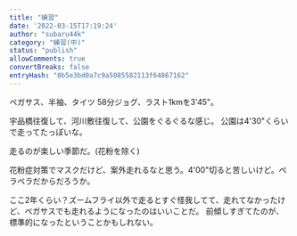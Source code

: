 ```yaml
---
title: "練習"
date: '2022-03-15T17:19:24'
author: "subaru44k"
category: "練習(中)"
status: "publish"
allowComments: true
convertBreaks: false
entryHash: "0b5e3bd0a7c9a5085582113f64867162"
---
```

ペガサス、半袖、タイツ
58分ジョグ、ラスト1kmを3'45"。

宇品橋往復して、河川敷往復して、公園をぐるぐるな感じ。
公園は4'30"くらいで走ってたっぽいな。

走るのが楽しい季節だ。(花粉を除く)

花粉症対策でマスクだけど、案外走れるなと思う。4'00"切ると苦しいけど。ペラペラだからだろうか。

ここ2年くらい？ズームフライ以外で走るとすぐ怪我してて、走れてなかったけど、ペガサスでも走れるようになったのはいいことだ。
前傾しすぎてたのが、標準的になったということかもしれない。
